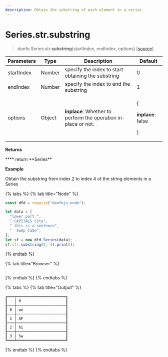 ```yaml
---
description: Obtain the substring of each element in a series
---
```


# Series.str.substring

> danfo.Series.str.**substring**(startIndex, endIndex, options) \[[source](https://github.com/javascriptdata/danfojs/blob/master/src/danfojs-base/core/strings.ts#L642)]

| Parameters | Type   | Description                                                    | Default                                                |
| ---------- | ------ | -------------------------------------------------------------- | ------------------------------------------------------ |
| startIndex | Number | specify the index to start obtaining the substring             | 0                                                      |
| endIndex   | Number | specify the index to end the substring                         | 1                                                      |
| options    | Object | **inplace**: Whether to perform the operation in-place or not. | <p>{</p><p><strong>inplace</strong>: false</p><p>}</p> |

**Returns**

&#x20; \***\* return **Series\*\*

**Example**

Obtain the substring from index 2 to index 4 of the string elements in a Series

{% tabs %}
{% tab title="Node" %}

```javascript
const dfd = require("danfojs-node");

let data = [
  "lower part ",
  " CAPITALS city",
  " this is a sentence",
  "  SwAp CaSe",
];
let sf = new dfd.Series(data);
sf.str.substring(2, 4).print();
```

{% endtab %}

{% tab title="Browser" %}

```

```

{% endtab %}
{% endtabs %}

{% tabs %}
{% tab title="Output" %}

```
╔═══╤══════════════════════╗
║   │ 0                    ║
╟───┼──────────────────────╢
║ 0 │ we                   ║
╟───┼──────────────────────╢
║ 1 │ AP                   ║
╟───┼──────────────────────╢
║ 2 │ hi                   ║
╟───┼──────────────────────╢
║ 3 │ Sw                   ║
╚═══╧══════════════════════╝
```

{% endtab %}
{% endtabs %}
